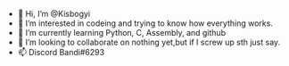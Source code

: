 - 👋 Hi, I’m @Kisbogyi
- 👀 I’m interested in codeing and trying to know how everything works. 
- 🌱 I’m currently learning Python, C, Assembly, and github
- 💞️ I’m looking to collaborate on nothing yet,but if I screw up sth just say. 
- 📫 Discord Bandi#6293
<!---
KIsbogyi/KIsbogyi is a ✨ special ✨ repository because its `README.md` (this file) appears on your GitHub profile.
You can click the Preview link to take a look at your changes.
--->
